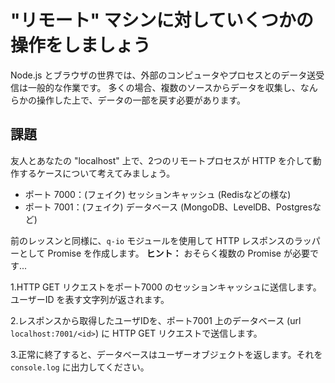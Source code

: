 # "リモート" マシンに対していくつかの操作をしましょう

Node.js とブラウザの世界では、外部のコンピュータやプロセスとのデータ送受信は一般的な作業です。
多くの場合、複数のソースからデータを収集し、なんらかの操作した上で、データの一部を戻す必要があります。


## 課題

友人とあなたの "localhost" 上で、2つのリモートプロセスが HTTP を介して動作するケースについて考えてみましょう。

* ポート 7000：(フェイク) セッションキャッシュ (Redisなどの様な)
* ポート 7001：(フェイク) データベース (MongoDB、LevelDB、Postgresなど)

前のレッスンと同様に、`q-io` モジュールを使用して HTTP レスポンスのラッパーとして Promise を作成します。
**ヒント：** おそらく複数の Promise が必要です...

1.HTTP GET リクエストをポート7000 のセッションキャッシュに送信します。ユーザーID を表す文字列が返されます。

2.レスポンスから取得したユーザIDを、ポート7001 上のデータベース (url `localhost:7001/<id>`) に HTTP GET リクエストで送信します。

3.正常に終了すると、データベースはユーザーオブジェクトを返します。それを `console.log` に出力してください。

